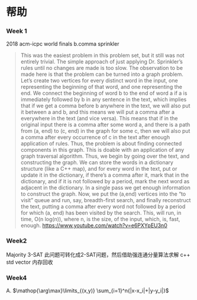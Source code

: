# 帮助
### Week 1
2018 acm-icpc world finals b.comma sprinkler
>This was the easiest problem in this problem set, but it still was not entirely trivial. The simple approach of just applying Dr. Sprinkler’s rules until no changes are made is too slow. 
The observation to be made here is that the problem can be turned into a graph problem. Let’s create two vertices for every distinct word in the input, one representing the beginning of that word, and one representing the end. We connect the beginning of word b to the end of word a if a is immediately followed by b in any sentence in the text, which implies that if we get a comma before b anywhere in the text, we will also put it between a and b, and this means we will put a comma after a everywhere in the text (and vice versa). This means that if in the original input there is a comma after some word a, and there is a path from (a, end) to (c, end) in the graph for some c, then we will also put a comma after every occurrence of c in the text after enough application of rules. Thus, the problem is about finding connected components in this graph. This is doable with an application of any graph traversal algorithm.
Thus, we begin by going over the text, and constructing the graph. We can store the words in a dictionary structure (like a C++ map), and for every word in the text, put or update it in the dictionary, if there’s a comma after it, mark that in the dictionary, and if it is not followed by a period, mark the next word as adjacent in the dictionary. In a single pass we get enough information to construct the graph. Now, we put the (a,end) vertices into the “to visit” queue and run, say, breadth-first search, and finally reconstruct the text, putting a comma after every word not followed by a period for which (a, end) has been visited by the search. 
This, will run, in time, O(n log(n)), where n, is the size, of the input, which, is, fast, enough.
https://www.youtube.com/watch?v=e6PXYpEU3n0

### Week2
Majority 3-SAT
此问题可转化成2-SAT问题，然后借助强连通分量算法求解
c++ std vector 内存回收

### Week4
A. $\mathop{\arg\max}\limits_{(x,y)} \sum_{i=1}^n{|x-x_i|+|y-y_i|}$


